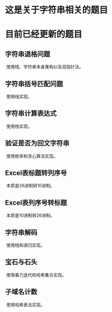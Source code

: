 <!--
 * @Author: chenbei
 * @Date: 2022-03-03 08:06:16
 * @LastEditTime: 2022-03-16 08:14:54
 * @Description: characterString's readme.md
 * @FilePath: \myLeetCode\characterString\readme.md
 * A boy without dreams
-->
# 这是关于字符串相关的题目
# 目前已经更新的题目

## 字符串退格问题

​		使用栈、字符串本身重构以及双指针法。

## 字符串括号匹配问题

​		使用栈实现。

## 字符串计算表达式

​		使用栈实现。

## 验证是否为回文字符串

​		使用枚举和贪心算法实现。

## Excel表标题转列序号

​		本质是26进制转10进制。

## Excel表列序号转标题

​		本质是10进制转26进制。

## 字符串解码

​		使用栈和递归实现。

## 宝石与石头

​		使用暴力迭代和哈希集合实现。

## 子域名计数

​		使用哈希表法实现。
